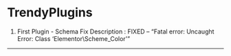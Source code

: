 # TrendyPlugins
1. First Plugin - Schema Fix
Description : FIXED – “Fatal error: Uncaught Error: Class ‘Elementor\Scheme_Color'”

----------------------------------------------------------------------------------------------------------

